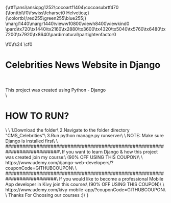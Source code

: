 {\rtf1\ansi\ansicpg1252\cocoartf1404\cocoasubrtf470
{\fonttbl\f0\fswiss\fcharset0 Helvetica;}
{\colortbl;\red255\green255\blue255;}
\margl1440\margr1440\vieww10800\viewh8400\viewkind0
\pard\tx720\tx1440\tx2160\tx2880\tx3600\tx4320\tx5040\tx5760\tx6480\tx7200\tx7920\tx8640\pardirnatural\partightenfactor0

\f0\fs24 \cf0 <h1>Celebrities News Website in Django </h1>\
\
This project was created using Python - Django\
\
<h1>HOW TO RUN?</h1>\
\
1.Download the folder\
2.Navigate to the folder directory "CMS_Celebrities"\
3.Run python manage.py runserver\
\
NOTE: Make sure Django is installed first\
\
###########################################################################\
If you want to learn Django & how this project was created join my course:\
(90% OFF USING THIS COUPON)\
\
https://www.udemy.com/django-web-developers/?couponCode=GITHUBCOUPON\
\
##########################################################################\
If you would like to become a professional Mobile App developer in Kivy join this course:\
(90% OFF USING THIS COUPON)\
\
https://www.udemy.com/kivy-mobile-app/?couponCode=GITHUBCOUPON\
\
Thanks For Choosing our courses :)\
}